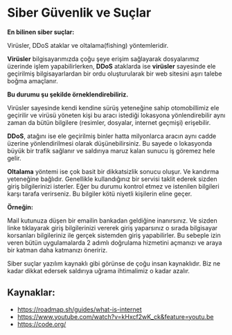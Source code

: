 # Siber Güvenlik ve Suçlar

**En bilinen siber suçlar:**

Virüsler, DDoS ataklar ve oltalama(fishing) yöntemleridir.  

**Virüsler** bilgisayarımızda çoğu şeye erişim sağlayarak dosyalarımız üzerinde işlem yapabilirlerken, **DDoS** ataklarda ise **virüsler** sayesinde ele geçirilmiş bilgisayarlardan bir ordu oluşturularak bir web sitesini aşırı talebe boğma amaçlanır. 

**Bu durumu şu şekilde örneklendirebiliriz.**

Virüsler sayesinde kendi kendine sürüş yeteneğine sahip otomobillimiz ele geçirilir ve virüsü yöneten kişi bu aracı istediği lokasyona yönlendirebilir aynı zaman da bütün bilgilere (resimler, dosyalar, internet geçmişi) erişebilir.

**DDoS**, atağını ise ele geçirilmiş binler hatta milyonlarca aracın aynı cadde üzerine yönlendirilmesi olarak düşünebilirsiniz. Bu sayede o lokasyonda büyük bir trafik sağlanır ve saldırıya maruz kalan sunucu iş göremez hele gelir.

**Oltalama** yöntemi ise çok basit bir dikkatsizlik sonucu oluşur. Ve kandırma yeteneğine bağlıdır. Genellikle kullandığınız bir servisi taklit ederek sizden giriş bilgilerinizi isterler. Eğer bu durumu kontrol etmez ve istenilen bilgileri karşı tarafa verirseniz. Bu bilgiler kötü niyetli kişilerin eline geçer.

**Örneğin:**

Mail kutunuza düşen bir emailin bankadan geldiğine inanırsınız. Ve sizden linke tıklayarak giriş bilgilerinizi vererek giriş yaparsınız o sırada bilgisayar korsanları bilgileriniz ile gerçek sistemden giriş yapabilirler. Bu sebeple izin veren bütün uygulamalarda 2 adımlı doğrulama hizmetini açmanızı ve araya bir katman daha katmanızı öneririz.

Siber suçlar yazılım kaynaklı gibi görünse de çoğu insan kaynaklıdır. Biz ne kadar dikkat edersek saldırıya uğrama ihtimalimiz o kadar azalır.

## Kaynaklar:
- https://roadmap.sh/guides/what-is-internet
- https://www.youtube.com/watch?v=kHxcf2wK_ck&feature=youtu.be
- https://code.org/
